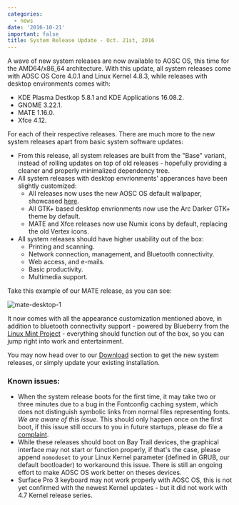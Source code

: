 ```yaml
---
categories:
  - news
date: '2016-10-21'
important: false
title: System Release Update - Oct. 21st, 2016
---
```



A wave of new system releases are now available to AOSC OS, this time for the AMD64/x86_64 architecture. With this update, all system releases come with AOSC OS Core 4.0.1 and Linux Kernel 4.8.3, while releases with desktop environments comes with:

- KDE Plasma Destkop 5.8.1 and KDE Applications 16.08.2.
- GNOME 3.22.1.
- MATE 1.16.0.
- Xfce 4.12.

For each of their respective releases. There are much more to the new system releases apart from basic system software updates:

- From this release, all system releases are built from the "Base" variant, instead of rolling updates on top of old releases - hopefully providing a cleaner and properly minimalized dependency tree.
- All system releases with desktop envrionments' apperances have been slightly customized:
    - All releases now uses the new AOSC OS default wallpaper, showcased [here](https://aosc.io/news/aosc-oss-default-wallpapers).
    - All GTK+ based desktop envrionments now use the Arc Darker GTK+ theme by default.
    - MATE and Xfce releases now use Numix icons by default, replacing the old Vertex icons.
- All system releases should have higher usability out of the box:
    - Printing and scanning.
    - Network connection, management, and Bluetooth connectivity.
    - Web access, and e-mails.
    - Basic productivity.
    - Multimedia support.

Take this example of our MATE release, as you can see:

![mate-desktop-1](/assets/news/de-preview/mate/thumbs/1.png.jpg)

It now comes with all the appearance customization mentioned above, in addition to bluetooth connectivity support - powered by Blueberry from the [Linux Mint Project](https://github.com/linuxmint/blueberry) - everything should function out of the box, so you can jump right into work and entertainment.

You may now head over to our [Download](/en-us/download#aosc-os-download) section to get the new system releases, or simply update your existing installation.


### Known issues:

- When the system release boots for the first time, it may take two or three minutes due to a bug in the Fontconfig caching system, which does not distinguish symbolic links from normal files representing fonts. *We are aware of this issue.* This should only happen once on the first boot, if this issue still occurs to you in future startups, please do file a [complaint](https://github.com/AOSC-Dev/aosc-os-abbs/issues/new).
- While these releases should boot on Bay Trail devices, the graphical interface may not start or function properly, if that's the case, please append `nomodeset` to your Linux Kernel parameter (defined in GRUB, our default bootloader) to workaround this issue. There is still an ongoing effort to make AOSC OS work better on theses devices.
- Surface Pro 3 keyboard may not work properly with AOSC OS, this is not yet confirmed with the newest Kernel updates - but it did not work with 4.7 Kernel release series.
